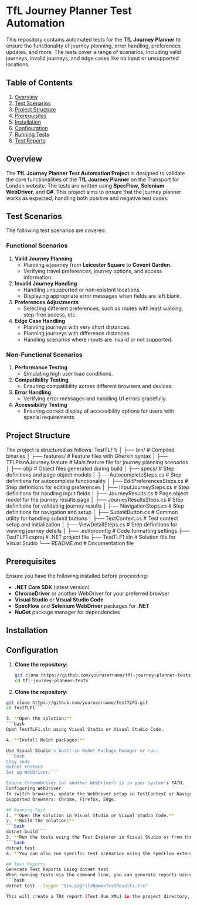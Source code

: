 # TfL Journey Planner Test Automation

This repository contains automated tests for the **TfL Journey Planner** to ensure the functionality of journey planning, error handling, preferences updates, and more. The tests cover a range of scenarios, including valid journeys, invalid journeys, and edge cases like no input or unsupported locations.

## Table of Contents

1. [Overview](#overview)
2. [Test Scenarios](#test-scenarios)
3. [Project Structure](#project-structure)
4. [Prerequisites](#prerequisites)
5. [Installation](#installation)
6. [Configuration](#configuration)
7. [Running Tests](#running-tests)
8. [Test Reports](#test-reports)

## Overview

The **TfL Journey Planner Test Automation Project** is designed to validate the core functionalities of the **TfL Journey Planner** on the Transport for London website. The tests are written using **SpecFlow**, **Selenium WebDriver**, and **C#**. This project aims to ensure that the journey planner works as expected, handling both positive and negative test cases.

## Test Scenarios

The following test scenarios are covered:

### Functional Scenarios
1. **Valid Journey Planning**
   - Planning a journey from **Leicester Square** to **Covent Garden**.
   - Verifying travel preferences, journey options, and access information.
2. **Invalid Journey Handling**
   - Handling unsupported or non-existent locations.
   - Displaying appropriate error messages when fields are left blank.
3. **Preferences Adjustments**
   - Selecting different preferences, such as routes with least walking, step-free access, etc.
4. **Edge Case Handling**
   - Planning journeys with very short distances.
   - Planning journeys with difference distances.
   - Handling scenarios where inputs are invalid or not supported.

### Non-Functional Scenarios
1. **Performance Testing**
   - Simulating high user load conditions.
2. **Compatibility Testing**
   - Ensuring compatibility across different browsers and devices.
3. **Error Handling**
   - Verifying error messages and handling UI errors gracefully.
4. **Accessibility Testing**
   - Ensuring correct display of accessibility options for users with special requirements.

## Project Structure

The project is structured as follows:
TestTLF1/
│
├── bin/                                  # Compiled binaries
│
├── features/                             # Feature files with Gherkin syntax
│   ├── TFLPlanAJourney.feature           # Main feature file for journey planning scenarios
│
├── obj/                                  # Object files generated during build
│
├── specs/                                # Step definitions and page object models
│   ├── AutocompleteSteps.cs              # Step definitions for autocomplete functionality
│   ├── EditPreferencesSteps.cs           # Step definitions for editing preferences
│   ├── InputJourneySteps.cs              # Step definitions for handling input fields
│   ├── JourneyResults.cs                 # Page object model for the journey results page
│   ├── JourneyResultsSteps.cs            # Step definitions for validating journey results
│   ├── NavigationSteps.cs                # Step definitions for navigation and setup
│   ├── SubmitButton.cs                   # Common utility for handling submit buttons
│   ├── TextContext.cs                    # Test context setup and initialization
│   ├── ViewDetailSteps.cs                # Step definitions for viewing journey details
│
├── .editorconfig                         # Code formatting settings
├── TestTLF1.csproj                       # .NET project file
├── TestTLF1.sln                          # Solution file for Visual Studio
└── README.md                             # Documentation file



## Prerequisites

Ensure you have the following installed before proceeding:
- **.NET Core SDK** (latest version)
- **ChromeDriver** or another WebDriver for your preferred browser
- **Visual Studio** or **Visual Studio Code**
- **SpecFlow** and **Selenium WebDriver** packages for **.NET**
- **NuGet** package manager for dependencies

## Installation

## Configuration
1. **Clone the repository:**
   ```bash
   git clone https://github.com/yourusername/tfl-journey-planner-tests.git
   cd tfl-journey-planner-tests

2. **Clone the repository:**
  ```bash
  git clone https://github.com/yourusername/TestTLF1.git
  cd TestTLF1```

3. **Open the solution:**
  ```bash    
  Open TestTLF1.sln using Visual Studio or Visual Studio Code.

4. **Install NuGet packages:**

Use Visual Studio's built-in NuGet Package Manager or run:
```bash
Copy code
dotnet restore
Set up WebDriver:```

Ensure ChromeDriver (or another WebDriver) is in your system's PATH.
Configuring WebDriver
To switch browsers, update the WebDriver setup in TestContext or NavigationSteps.cs.
Supported browsers: Chrome, Firefox, Edge.

## Running Test
1. **Open the solution in Visual Studio or Visual Studio Code.**
2. **Build the solution:**
  ```bash
  dotnet build```
3. **Run the tests using the Test Explorer in Visual Studio or from the command line:**
  ```bash
  dotnet test
4. **You can also run specific test scenarios using the SpecFlow extension in Visual Studio.**

## Test Reports
  Generate Test Reports Using dotnet test
  When running tests via the command line, you can generate reports using the --logger option:
  ```bash
  dotnet test --logger "trx;LogFileName=TestResults.trx"

This will create a TRX report (Test Run XML) in the project directory, usually saved in the TestResults folder.

